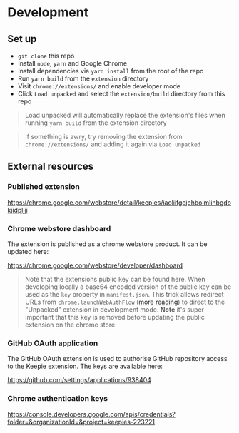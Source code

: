# Development

## Set up

- `git clone` this repo
- Install `node`, `yarn` and Google Chrome
- Install dependencies via `yarn install` from the root of the repo
- Run `yarn build` from the `extension` directory
- Visit `chrome://extensions/` and enable developer mode
- Click `Load unpacked` and select the `extension/build` directory from this repo

> Load unpacked will automatically replace the extension's files when running `yarn build` from the extension directory

> If something is awry, try removing the extension from `chrome://extensions/` and adding it again via `Load unpacked`

## External resources

### Published extension

https://chrome.google.com/webstore/detail/keepies/iaoliifgcjehbolmlinbgdokjidpljji

### Chrome webstore dashboard

The extension is published as a chrome webstore product. It can be updated here:

https://chrome.google.com/webstore/developer/dashboard

> Note that the extensions public key can be found here. When developing locally a base64 encoded version of the public key can be used as the `key` property in `manifest.json`. This trick allows redirect URLs from `chrome.launchWebAuthFlow` ([more reading](https://developer.chrome.com/apps/identity#method-launchWebAuthFlow)) to direct to the "Unpacked" extension in development mode. **Note** it's super important that this key is removed before updating the public extension on the chrome store.

### GitHub OAuth application

The GitHub OAuth extension is used to authorise GitHub repository access to the Keepie extension. The keys are available here:

https://github.com/settings/applications/938404

### Chrome authentication keys

https://console.developers.google.com/apis/credentials?folder=&organizationId=&project=keepies-223221
